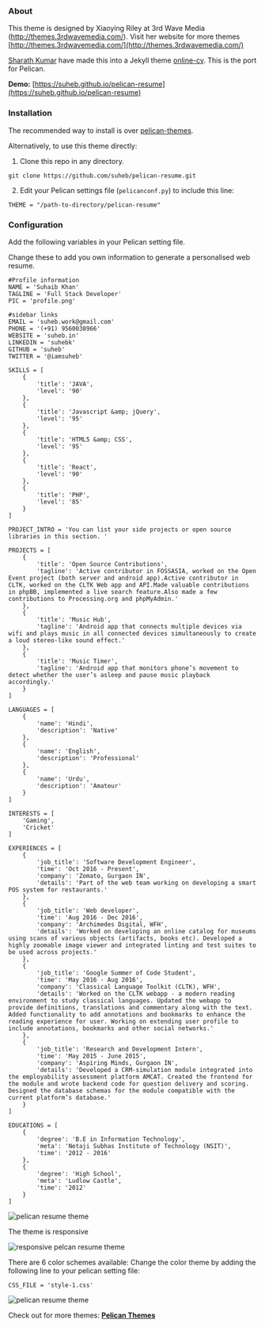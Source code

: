 ### About
This theme is designed by Xiaoying Riley at 3rd Wave Media (http://themes.3rdwavemedia.com/). Visit her website for more themes [http://themes.3rdwavemedia.com/](http://themes.3rdwavemedia.com/)


[Sharath Kumar](https://www.youtube.com/embed/T2nx6tj-ZH4) have made this into a Jekyll theme [online-cv](https://github.com/sharu725/online-cv). This is the port for Pelican.

**Demo:** [https://suheb.github.io/pelican-resume](https://suheb.github.io/pelican-resume)

### Installation

The recommended way to install is over [pelican-themes](https://github.com/getpelican/pelican-themes).

Alternatively, to use this theme directly:
1. Clone this repo in any directory.
```
git clone https://github.com/suheb/pelican-resume.git
```
2. Edit your Pelican settings file (`pelicanconf.py`) to include this line:
```
THEME = "/path-to-directory/pelican-resume"
```

### Configuration

Add the following variables in your Pelican setting file.

Change these to add you own information to generate a personalised web resume.
```
#Profile information
NAME = 'Suhaib Khan'
TAGLINE = 'Full Stack Developer'
PIC = 'profile.png'

#sidebar links
EMAIL = 'suheb.work@gmail.com'
PHONE = '(+91) 9560038966'
WEBSITE = 'suheb.in'
LINKEDIN = 'suhebk'
GITHUB = 'suheb'
TWITTER = '@iamsuheb'

SKILLS = [
	{
		'title': 'JAVA',
   		'level': '90'
   	},
  	{
  		'title': 'Javascript &amp; jQuery',
   		'level': '95'
   	},
    {
  		'title': 'HTML5 &amp; CSS',
  		'level': '95'
  	},
  	{
  		'title': 'React',
  		'level': '90'
  	},
  	{
  		'title': 'PHP',
  		'level': '85'
  	}
]

PROJECT_INTRO = 'You can list your side projects or open source libraries in this section. '

PROJECTS = [
	{
		'title': 'Open Source Contributions',
		'tagline': 'Active contributor in FOSSASIA, worked on the Open Event project (both server and android app).Active contributor in CLTK, worked on the CLTK Web app and API.Made valuable contributions in phpBB, implemented a live search feature.Also made a few contributions to Processing.org and phpMyAdmin.'
	},
	{
		'title': 'Music Hub',
		'tagline': 'Android app that connects multiple devices via wifi and plays music in all connected devices simultaneously to create a loud stereo-like sound effect.'
	},
	{
		'title': 'Music Timer',
		'tagline': 'Android app that monitors phone’s movement to detect whether the user’s asleep and pause music playback accordingly.'
	}
]

LANGUAGES = [
	{
		'name': 'Hindi',
		'description': 'Native'
	},
	{
		'name': 'English',
		'description': 'Professional'
	},
	{
		'name': 'Urdu',
		'description': 'Amateur'
	}
]

INTERESTS = [
	'Gaming',
	'Cricket'
]

EXPERIENCES = [
	{
		'job_title': 'Software Development Engineer',
		'time': 'Oct 2016 - Present',
		'company': 'Zomato, Gurgaon IN',
		'details': 'Part of the web team working on developing a smart POS system for restaurants.'	
	},
	{
		'job_title': 'Web developer',
		'time': 'Aug 2016 - Dec 2016',
		'company': 'Archimedes Digital, WFH',
		'details': 'Worked on developing an online catalog for museums using scans of various objects (artifacts, books etc). Developed a highly zoomable image viewer and integrated linting and test suites to be used across projects.'
	},
	{
		'job_title': 'Google Summer of Code Student',
		'time': 'May 2016 - Aug 2016',
		'company': 'Classical Language Toolkit (CLTK), WFH',
		'details': 'Worked on the CLTK webapp - a modern reading environment to study classical languages. Updated the webapp to provide definitions, translations and commentary along with the text. Added functionality to add annotations and bookmarks to enhance the reading experience for user. Working on extending user profile to include annotations, bookmarks and other social networks.'	
	},
	{
		'job_title': 'Research and Development Intern',
		'time': 'May 2015 - June 2015',
		'company': 'Aspiring Minds, Gurgaon IN',
		'details': 'Developed a CRM-simulation module integrated into the employability assessment platform AMCAT. Created the frontend for the module and wrote backend code for question delivery and scoring. Designed the database schemas for the module compatible with the current platform’s database.'
	}
]

EDUCATIONS = [
	{
		'degree': 'B.E in Information Technology',
		'meta': 'Netaji Subhas Institute of Technology (NSIT)',
		'time': '2012 - 2016'
	},
	{
		'degree': 'High School',
		'meta': 'Ludlow Castle',
		'time': '2012'
	}
]
```

![pelican resume theme](https://github.com/suheb/pelican-resume/raw/master/static/images/pelican-resume-theme.png)

The theme is responsive

![responsive pelcan resume theme](https://github.com/suheb/pelican-resume/raw/master/static/images/responsive-pelican-resume-theme.png)

There are 6 color schemes available:
Change the color theme by adding the following line to your pelican setting file:
```
CSS_FILE = 'style-1.css'
```

![pelican resume theme](https://github.com/suheb/pelican-resume/raw/master/static/images/pelican-resume-theme-2.png)

Check out for more themes: [**Pelican Themes**](http://www.pelicanthemes.com)